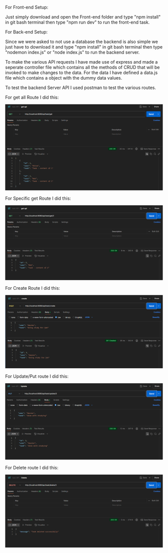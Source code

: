 For Front-end Setup:

Just simply download and open the Front-end folder and type "npm install" in git bash terminal then type "npm run dev" to run the front-end task.

For Back-end Setup:

Since we were asked to not use a database the backend is also simple we just have to download it and type "npm install" in git bash terminal then type "nodemon index.js" or "node index.js" to run the backend server.

To make the various API requests I have made use of express and made a seperate controller file which contains all the methods of CRUD that will be invoked to make changes to the data. For the data I have defined a data.js file which contains a object with the dummy data values.

To test the backend Server API I used postman to test the various routes.

For get all Route I did this:

![Get All](./Assets/Screenshot%202025-04-12%20034522.png)

For Specific get Route I did this:

![Get specific](./Assets/Screenshot%202025-04-12%20034737.png)

For Create Route I did this:

![Create new](./Assets/Screenshot%202025-04-12%20034859.png)

For Update/Put route I did this:

![Update specfic](./Assets/Screenshot%202025-04-12%20035047.png)

For Delete route I did this:

![Delete Specific](./Assets/Screenshot%202025-04-12%20035143.png)



